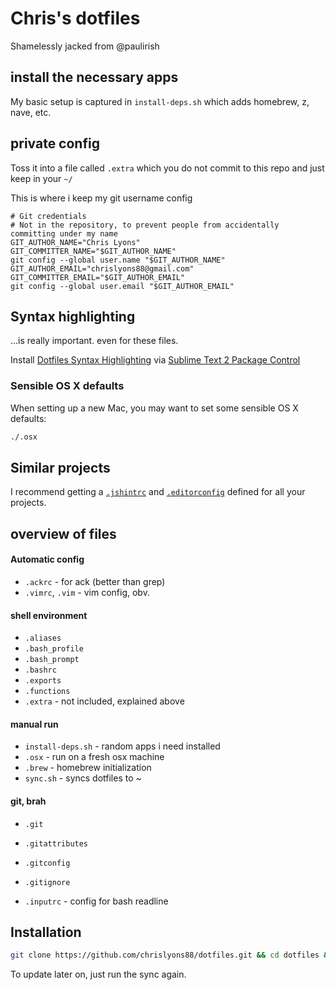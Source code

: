 # Chris's dotfiles

Shamelessly jacked from @paulirish

## install the necessary apps

My basic setup is captured in `install-deps.sh` which adds homebrew, z, nave, etc.

## private config

Toss it into a file called `.extra` which you do not commit to this repo and just keep in your `~/`

This is where i keep my git username config

```shell
# Git credentials
# Not in the repository, to prevent people from accidentally committing under my name
GIT_AUTHOR_NAME="Chris Lyons"
GIT_COMMITTER_NAME="$GIT_AUTHOR_NAME"
git config --global user.name "$GIT_AUTHOR_NAME"
GIT_AUTHOR_EMAIL="chrislyons88@gmail.com"
GIT_COMMITTER_EMAIL="$GIT_AUTHOR_EMAIL"
git config --global user.email "$GIT_AUTHOR_EMAIL"
```

## Syntax highlighting

…is really important. even for these files.

Install [Dotfiles Syntax Highlighting](https://github.com/mattbanks/dotfiles-syntax-highlighting-st2) via [Sublime Text 2 Package Control](http://wbond.net/sublime_packages/package_control)


### Sensible OS X defaults

When setting up a new Mac, you may want to set some sensible OS X defaults:

```bash
./.osx
```

## Similar projects

I recommend getting a [`.jshintrc`](https://github.com/jshint/node-jshint/blob/master/.jshintrc) and [`.editorconfig`](http://editorconfig.org/) defined for all your projects.


## overview of files

####  Automatic config
* `.ackrc` - for ack (better than grep)
* `.vimrc`, `.vim` - vim config, obv.

#### shell environment
* `.aliases`
* `.bash_profile`
* `.bash_prompt`
* `.bashrc`
* `.exports`
* `.functions`
* `.extra` - not included, explained above

#### manual run
* `install-deps.sh` - random apps i need installed
* `.osx` - run on a fresh osx machine
* `.brew` - homebrew initialization
* `sync.sh` - syncs dotfiles to ~

#### git, brah
* `.git`
* `.gitattributes`
* `.gitconfig`
* `.gitignore`

* `.inputrc` - config for bash readline


## Installation

```bash
git clone https://github.com/chrislyons88/dotfiles.git && cd dotfiles && ./sync.sh
```

To update later on, just run the sync again.
